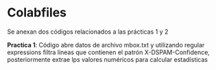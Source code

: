 # Colabfiles

Se anexan dos códigos relacionados a las prácticas 1 y 2

**Practica 1**: Código abre datos de archivo mbox.txt  y utilizando regular expressions filtra lineas que contienen el patrón X-DSPAM-Confidence, posteriormente extrae lps valores numéricos para calcular estadísticas



